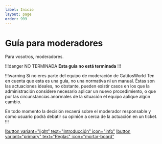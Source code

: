 ```yaml
---
label: Inicio
layout: page
order: 999
---
```

# Guía para moderadores
Para vosotros, moderadores.

!!!danger NO TERMINADA
**Esta guía no está terminada**
!!!

!!!warning Si no eres parte del equipo de moderación de GatitosWorld
Ten en cuenta que esta es una guía, no una normativa ni un manual. Éstas son las actuaciones ideales, no obstante, pueden existir casos en los que la administración considere necesario aplicar un nuevo procedimiento, o que por las circunstancias anormales de la situación el equipo aplique algún cambio.

En todo momento la decisión recaerá sobre el moderador responsable y como usuario podrá debatir su opinión a cerca de la actuación en un ticket.
!!!

[!button variant="light" text="Introducción" icon="info"](./introducción) [!button variant="primary" text="Reglas" icon="mortar-board"](./reglas)